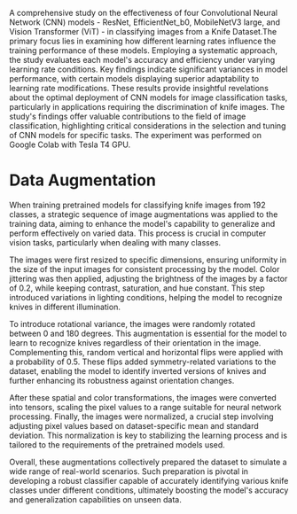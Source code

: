  A comprehensive study on the effectiveness of four Convolutional Neural Network (CNN) models - ResNet, EfficientNet_b0, MobileNetV3 large, and 
Vision Transformer (ViT) - in classifying images from a Knife Dataset.The primary focus lies in examining how different learning rates influence the training performance 
of these models. Employing a systematic approach, the study evaluates each model's accuracy and efficiency under varying learning rate conditions. Key findings 
indicate significant variances in model performance, with certain models displaying superior adaptability to learning rate modifications. These results provide insightful 
revelations about the optimal deployment of CNN models for image classification tasks, particularly in applications requiring the discrimination of knife images. The study's 
findings offer valuable contributions to the field of image classification, highlighting critical considerations in the selection and tuning of CNN models for specific tasks. The experiment was performed on Google Colab with Tesla T4 GPU. 

# Data Augmentation

When training pretrained models for classifying knife images from 192 classes, a strategic sequence of image augmentations was applied to the training data, aiming to enhance the model's capability to generalize and perform effectively on varied data. This process is crucial in computer vision tasks, particularly when dealing with many classes.

The images were first resized to specific dimensions, ensuring uniformity in the size of the input images for consistent processing by the model. Color jittering was then applied, adjusting the brightness of the images by a factor of 0.2, while keeping contrast, saturation, and hue constant. This step introduced variations in lighting conditions, helping the model to recognize knives in different illumination.

To introduce rotational variance, the images were randomly rotated between 0 and 180 degrees. This augmentation is essential for the model to learn to recognize knives regardless of their orientation in the image. Complementing this, random vertical and horizontal flips were applied with a probability of 0.5. These flips added symmetry-related variations to the dataset, enabling the model to identify inverted versions of knives and further enhancing its robustness against orientation changes.

After these spatial and color transformations, the images were converted into tensors, scaling the pixel values to a range suitable for neural network processing. Finally, the images were normalized, a crucial step involving adjusting pixel values based on dataset-specific mean and standard deviation. This normalization is key to stabilizing the learning process and is tailored to the requirements of the pretrained models used.

Overall, these augmentations collectively prepared the dataset to simulate a wide range of real-world scenarios. Such preparation is pivotal in developing a robust classifier capable of accurately identifying various knife classes under different conditions, ultimately boosting the model's accuracy and generalization capabilities on unseen data.
